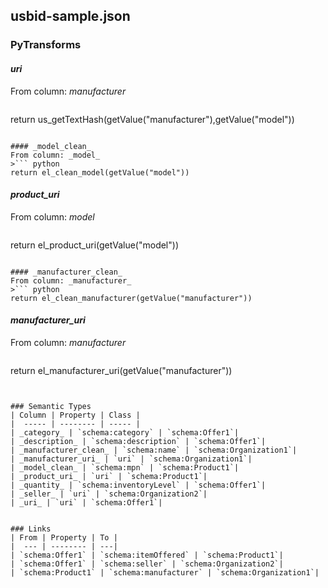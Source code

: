 ## usbid-sample.json

### PyTransforms
#### _uri_
From column: _manufacturer_
>``` python
return us_getTextHash(getValue("manufacturer"),getValue("model"))
```

#### _model_clean_
From column: _model_
>``` python
return el_clean_model(getValue("model"))
```

#### _product_uri_
From column: _model_
>``` python
return el_product_uri(getValue("model"))
```

#### _manufacturer_clean_
From column: _manufacturer_
>``` python
return el_clean_manufacturer(getValue("manufacturer"))
```

#### _manufacturer_uri_
From column: _manufacturer_
>``` python
return el_manufacturer_uri(getValue("manufacturer"))
```


### Semantic Types
| Column | Property | Class |
|  ----- | -------- | ----- |
| _category_ | `schema:category` | `schema:Offer1`|
| _description_ | `schema:description` | `schema:Offer1`|
| _manufacturer_clean_ | `schema:name` | `schema:Organization1`|
| _manufacturer_uri_ | `uri` | `schema:Organization1`|
| _model_clean_ | `schema:mpn` | `schema:Product1`|
| _product_uri_ | `uri` | `schema:Product1`|
| _quantity_ | `schema:inventoryLevel` | `schema:Offer1`|
| _seller_ | `uri` | `schema:Organization2`|
| _uri_ | `uri` | `schema:Offer1`|


### Links
| From | Property | To |
|  --- | -------- | ---|
| `schema:Offer1` | `schema:itemOffered` | `schema:Product1`|
| `schema:Offer1` | `schema:seller` | `schema:Organization2`|
| `schema:Product1` | `schema:manufacturer` | `schema:Organization1`|
